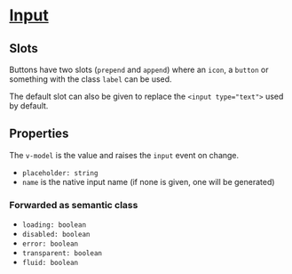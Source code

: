 # [Input](https://semantic-ui.com/elements/input.html)

## Slots
Buttons have two slots (`prepend` and `append`) where an `icon`, a `button` or something with the class `label` can be used.

The default slot can also be given to replace the `<input type="text">` used by default.

## Properties
The `v-model` is the value and raises the `input` event on change.
- `placeholder: string`
- `name` is the native input name (if none is given, one will be generated)
### Forwarded as semantic class
- `loading: boolean`
- `disabled: boolean`
- `error: boolean`
- `transparent: boolean`
- `fluid: boolean`